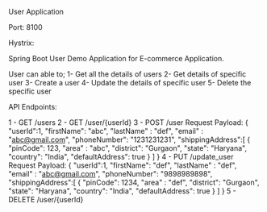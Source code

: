 User Application

Port: 8100

Hystrix:  

Spring Boot User Demo Application for E-commerce Application.

User can able to;
  1- Get all the details of users
  2- Get details of specific user
  3- Create a user
  4- Update the details of specific user
  5- Delete the specific user

 API Endpoints:
 
 1 - GET /users
 2 - GET /user/{userId}
 3 - POST /user
   Request Payload:
   	{
	"userId":1,
	"firstName": "abc",
	"lastName" : "def",
	"email" : "abc@gmail.com",
	"phoneNumber": "1231231231",
	"shippingAddress":[
		{
			"pinCode": 123,
			"area" : "abc",
			"district": "Gurgaon",
			"state": "Haryana",
			"country": "India",
			"defaultAddress": true
		}
		]
	}
4 - PUT /update_user
	Request Payload:
	{
	"userId":1,
	"firstName": "def",
	"lastName" : "def",
	"email" : "abc@gmail.com",
	"phoneNumber": "9898989898",
	"shippingAddress":[
		{
			"pinCode": 1234,
			"area" : "def",
			"district": "Gurgaon",
			"state": "Haryana",
			"country": "India",
			"defaultAddress": true
		}
		]
	}
5 - DELETE /user/{userId}